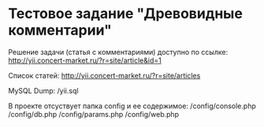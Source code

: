 Тестовое задание "Древовидные комментарии"
============================

Решение задачи (статья с комментариями) доступно по ссылке:
http://yii.concert-market.ru/?r=site/article&id=1

Список статей:
http://yii.concert-market.ru/?r=site/articles


MySQL Dump:
/yii.sql

В проекте отсуствует папка config и ее содержимое:
/config/console.php
/config/db.php
/config/params.php
/config/web.php